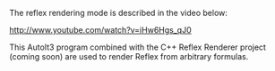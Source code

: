 The reflex rendering mode is described in the video below:

http://www.youtube.com/watch?v=iHw6Hgs_qJ0

This AutoIt3 program combined with the C++ Reflex Renderer project (coming soon) are used to render Reflex from arbitrary formulas.